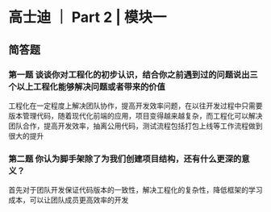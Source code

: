 # 高士迪 ｜ Part 2 | 模块一

## 简答题

### 第一题 谈谈你对工程化的初步认识，结合你之前遇到过的问题说出三个以上工程化能够解决问题或者带来的价值

工程化在一定程度上解决团队协作，提高开发效率问题，在以往开发过程中只需要版本管理代码，随着现代化前端的应用，项目变得越来越复杂，而工程化可以解决团队合作，提高开发效率，抽离公用代码，测试流程包括打包上线等工作流程做到很大的提升

### 第二题 你认为脚手架除了为我们创建项目结构，还有什么更深的意义？

首先对于团队开发保证代码版本的一致性，解决工程化的复杂性，降低框架的学习成本，可以让团队成员更高效率的开发






